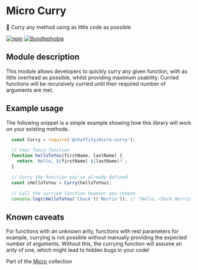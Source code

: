 # Micro Curry

🍛 Curry any method using as little code as possible

[![npm](https://img.shields.io/npm/v/@chaffity/micro-curry.svg?style=flat-square)](https://www.npmjs.com/package/@chaffity/micro-curry)
[![Bundlephobia](https://img.shields.io/bundlephobia/min/@chaffity/micro-curry.svg?style=flat-square)](https://bundlephobia.com/result?p=@chaffity/micro-curry)

## Module description

This module allows developers to quickly curry any given function, with as little overhead as possible, whilst providing maximum usability. Curried functions will be recursively curried until their required number of arguments are met.

## Example usage

The following snippet is a simple example showing how this library will work on your existing methods.

```javascript
  const Curry = require('@chaffity/micro-curry');

  // Your fancy function
  function helloToYou(firstName, lastName) {
    return `Hello, ${firstName} ${lastName}!`;
  }

  // Curry the function you've already defined
  const cHelloToYou = Curry(helloToYou);

  // Call the curried function however you choose
  console.log(cHelloToYou('Chuck')('Norris')); // "Hello, Chuck Norris!"
```

## Known caveats

For functions with an unknown arity, functions with rest parameters for example, currying is not possible without manually providing the expected number of arguments. Without this, the currying function will assume an arity of one, which might lead to hidden bugs in your code!

Part of the [Micro](https://github.com/Chaffity/micro) collection
